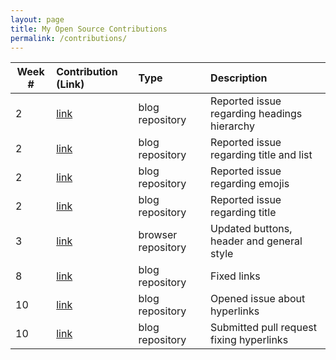 ```yaml
---
layout: page
title: My Open Source Contributions
permalink: /contributions/
---
```


<!-- 
Type of the contribution should be "Wikipedia edit", "OpenStreet Map feature", "Documentation", "Course website", "Blog", 
"Browse Add-on", etc. 

The description should include a brief summary of what you did. 

Replace the first row with your contribution. 

--> 

| Week #       | Contribution (Link)  | Type  | Description | 
|---|:---|:---|:---| 
| 2 | [link](https://github.com/nyu-ossd-s19/TrottPilgrim-weekly/issues/1) | blog repository | Reported issue regarding headings hierarchy |
| 2 | [link](https://github.com/nyu-ossd-s19/riotrah-weekly/issues/1) | blog repository | Reported issue regarding title and list |
| 2 | [link](https://github.com/nyu-ossd-s19/ashley-weekly/issues/1) | blog repository | Reported issue regarding emojis |
| 2 | [link](https://github.com/nyu-ossd-s19/rachelyhe-weekly/issues/1) | blog repository | Reported issue regarding title |
| 3 | [link](https://github.com/nyu-ossd-s19/ToDoList-team13/commit/e7cedc66492faa1762a80b2af63307fef6b882e0) | browser repository | Updated buttons, header and general style |
| 8 | [link](https://github.com/nyu-ossd-s19/anthonykyi-weekly/pull/4) | blog repository | Fixed links |
| 10 | [link](https://github.com/nyu-ossd-s19/StanimalTheMan-weekly/issues/3) | blog repository | Opened issue about hyperlinks |
| 10 | [link](https://github.com/nyu-ossd-s19/StanimalTheMan-weekly/pull/4) | blog repository | Submitted pull request fixing hyperlinks |
